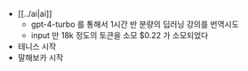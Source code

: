 - [[../ai|ai]]
  - gpt-4-turbo 를 통해서 1시간 반 분량의 딥러닝 강의를 번역시도
  - input 만 18k 정도의 토큰을 소모 $0.22 가 소모되었다
- 테니스 시작
- 말해보카 시작
